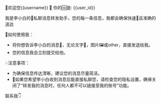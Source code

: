 🎉欢迎您{{username}} 🤗
你的🆔是: {{user_id}}

我是李小白的🤖私聊消息转发助手，您的每一条信息，我都会确保快速🚀且准确的送达  

🌈如何使用我： 
- 将你想告诉李小白的消息💌，无论文字💬，图片🖼或other，直接发送给我。
- 您的信息我会立刻提交给他。   

💡注意事项： 
- ﻿为确保信息传达清晰，建议您的消息尽量简洁。
- 🚫如果您希望李小白收到消息后能直接私聊您，请检查您的隐私设置，确保关闭了“转发我的消息时，任何人都不可以链接至我的账号”功能。

联系我👇

